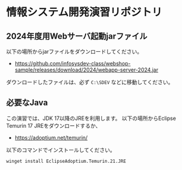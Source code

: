 # 情報システム開発演習リポジトリ

## 2024年度用Webサーバ起動jarファイル

以下の場所からjarファイルをダウンロードしてください。

- <https://github.com/infosysdev-class/webshop-sample/releases/download/2024/webapp-server-2024.jar>

ダウンロードしたファイルは、必ず `C:\SDEV` などに移動してください。

## 必要なJava

この演習では、JDK 17以降のJREを利用します。
以下の場所からEclipse Temurin 17 JREをダウンロードするか、

- <https://adoptium.net/temurin/>

以下のコマンドでインストールしてください。

    winget install EclipseAdoptium.Temurin.21.JRE
